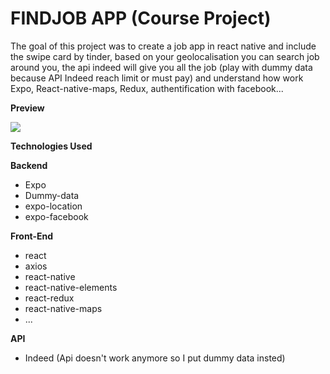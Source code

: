 # FINDJOB APP (Course Project)

The goal of this project was to create a job app in react native and include the swipe card by tinder, based on your geolocalisation you can search job around you, the api indeed will give you all the job (play with dummy data because API Indeed reach limit or must pay) and understand how work Expo, React-native-maps, Redux, authentification with facebook...

**Preview**

![](wiki.gif)

**Technologies Used**

**Backend**

- Expo
- Dummy-data
- expo-location
- expo-facebook

**Front-End**

- react
- axios
- react-native
- react-native-elements
- react-redux
- react-native-maps
- ...

**API**

- Indeed (Api doesn't work anymore so I put dummy data insted)
